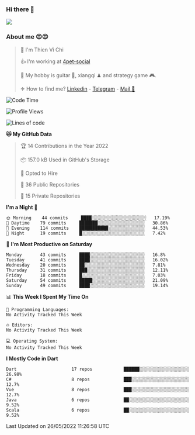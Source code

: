 ### Hi there 👋
![](https://media1.tenor.com/images/9aa4aee77151757a310fcdb4b8fd2a0a/tenor.gif?itemid=12671405)

### About me 😍😍

> 🙎 I'm Thien Vi Chi
> 
> 👍 I'm working at [4pet-social](https://github.com/4pet-social)
>
> 🥞 My hobby is guitar 🎸, xiangqi ♟ and strategy game 🎮.
> 
> ✈ How to find me? [Linkedin](https://www.linkedin.com/in/tvc12/) - [Telegram](https://t.me/yeutham212) - [Mail 📧](mailto:meomeocf98@gmail.com)
> 

<!--START_SECTION:waka-->
![Code Time](http://img.shields.io/badge/Code%20Time-3%2C656%20hrs%2047%20mins-blue)

![Profile Views](http://img.shields.io/badge/Profile%20Views-19-blue)

![Lines of code](https://img.shields.io/badge/From%20Hello%20World%20I%27ve%20Written-568%20Thousand%20lines%20of%20code-blue)

**🐱 My GitHub Data** 

> 🏆 14 Contributions in the Year 2022
 > 
> 📦 157.0 kB Used in GitHub's Storage 
 > 
> 💼 Opted to Hire
 > 
> 📜 36 Public Repositories 
 > 
> 🔑 15 Private Repositories  
 > 
**I'm a Night 🦉** 

```text
🌞 Morning    44 commits     ████░░░░░░░░░░░░░░░░░░░░░   17.19% 
🌆 Daytime    79 commits     ███████░░░░░░░░░░░░░░░░░░   30.86% 
🌃 Evening    114 commits    ███████████░░░░░░░░░░░░░░   44.53% 
🌙 Night      19 commits     █░░░░░░░░░░░░░░░░░░░░░░░░   7.42%

```
📅 **I'm Most Productive on Saturday** 

```text
Monday       43 commits     ████░░░░░░░░░░░░░░░░░░░░░   16.8% 
Tuesday      41 commits     ████░░░░░░░░░░░░░░░░░░░░░   16.02% 
Wednesday    20 commits     ██░░░░░░░░░░░░░░░░░░░░░░░   7.81% 
Thursday     31 commits     ███░░░░░░░░░░░░░░░░░░░░░░   12.11% 
Friday       18 commits     █░░░░░░░░░░░░░░░░░░░░░░░░   7.03% 
Saturday     54 commits     █████░░░░░░░░░░░░░░░░░░░░   21.09% 
Sunday       49 commits     ████░░░░░░░░░░░░░░░░░░░░░   19.14%

```


📊 **This Week I Spent My Time On** 

```text
💬 Programming Languages: 
No Activity Tracked This Week

🔥 Editors: 
No Activity Tracked This Week

💻 Operating System: 
No Activity Tracked This Week

```

**I Mostly Code in Dart** 

```text
Dart                     17 repos            ██████░░░░░░░░░░░░░░░░░░░   26.98% 
C#                       8 repos             ███░░░░░░░░░░░░░░░░░░░░░░   12.7% 
Vue                      8 repos             ███░░░░░░░░░░░░░░░░░░░░░░   12.7% 
Java                     6 repos             ██░░░░░░░░░░░░░░░░░░░░░░░   9.52% 
Scala                    6 repos             ██░░░░░░░░░░░░░░░░░░░░░░░   9.52%

```



 Last Updated on 26/05/2022 11:26:58 UTC
<!--END_SECTION:waka-->